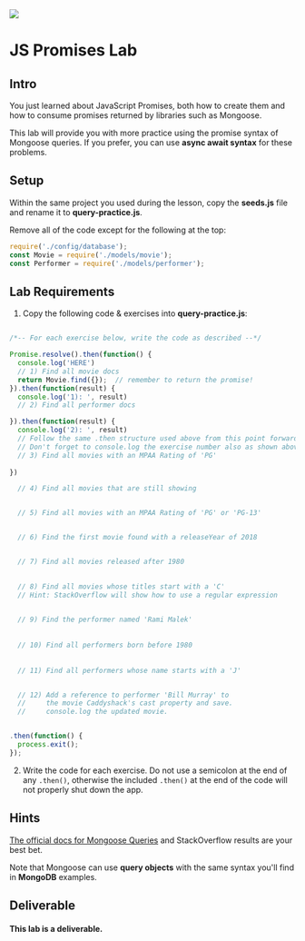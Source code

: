 <img src="https://i.imgur.com/PMyzlb1.png">

# JS Promises Lab

## Intro

You just learned about JavaScript Promises, both how to create them and how to consume promises returned by libraries such as Mongoose.

This lab will provide you with more practice using the promise syntax of Mongoose queries. If you prefer, you can use <strong>async await syntax</strong> for these problems.

## Setup

Within the same project you used during the lesson, copy the **seeds.js** file and rename it to **query-practice.js**.

Remove all of the code except for the following at the top:

```js
require('./config/database');
const Movie = require('./models/movie');
const Performer = require('./models/performer');
```

## Lab Requirements

1. Copy the following code & exercises into **query-practice.js**:

```js

/*-- For each exercise below, write the code as described --*/

Promise.resolve().then(function() {
  console.log('HERE')
  // 1) Find all movie docs
  return Movie.find({});  // remember to return the promise!
}).then(function(result) {
  console.log('1): ', result)
  // 2) Find all performer docs

}).then(function(result) {
  console.log('2): ', result)
  // Follow the same .then structure used above from this point forward
  // Don't forget to console.log the exercise number also as shown above 
  // 3) Find all movies with an MPAA Rating of 'PG'
  
})

  // 4) Find all movies that are still showing


  // 5) Find all movies with an MPAA Rating of 'PG' or 'PG-13'


  // 6) Find the first movie found with a releaseYear of 2018


  // 7) Find all movies released after 1980
  

  // 8) Find all movies whose titles start with a 'C'
  // Hint: StackOverflow will show how to use a regular expression
  

  // 9) Find the performer named 'Rami Malek'
  
  
  // 10) Find all performers born before 1980
  
  
  // 11) Find all performers whose name starts with a 'J'


  // 12) Add a reference to performer 'Bill Murray' to
  //     the movie Caddyshack's cast property and save.
  //     console.log the updated movie.


.then(function() {
  process.exit();
});
```

2. Write the code for each exercise. Do not use a semicolon at the end of any `.then()`, otherwise the included `.then()` at the end of the code will not properly shut down the app.


## Hints

[The official docs for Mongoose Queries](https://mongoosejs.com/docs/queries.html) and StackOverflow results are your best bet.

Note that Mongoose can use **query objects** with the same syntax you'll find in **MongoDB** examples.

## Deliverable

#### This lab is a deliverable.

